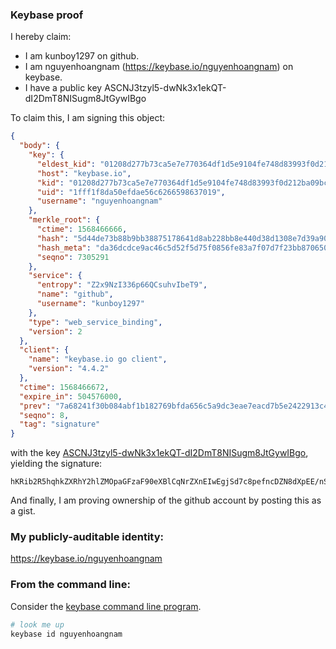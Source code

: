 ### Keybase proof

I hereby claim:

  * I am kunboy1297 on github.
  * I am nguyenhoangnam (https://keybase.io/nguyenhoangnam) on keybase.
  * I have a public key ASCNJ3tzyl5-dwNk3x1ekQT-dI2DmT8NISugm8JtGywIBgo

To claim this, I am signing this object:

```json
{
  "body": {
    "key": {
      "eldest_kid": "01208d277b73ca5e7e770364df1d5e9104fe748d83993f0d212ba09bc26d1b2c08060a",
      "host": "keybase.io",
      "kid": "01208d277b73ca5e7e770364df1d5e9104fe748d83993f0d212ba09bc26d1b2c08060a",
      "uid": "1fff1f8da50efdae56c6266598637019",
      "username": "nguyenhoangnam"
    },
    "merkle_root": {
      "ctime": 1568466666,
      "hash": "5d44de73b88b9bb38875178641d8ab228bb8e440d38d1308e7d39a90b7109e28c2f0d148fc58afa296659d1341b525d636465599218fc40419cef045b7910cbb",
      "hash_meta": "da36dcdce9ac46c5d52f5d75f0856fe83a7f07d7f23bb870650bcf66ee3d7ee8",
      "seqno": 7305291
    },
    "service": {
      "entropy": "Z2x9NzI336p66QCsuhvIbeT9",
      "name": "github",
      "username": "kunboy1297"
    },
    "type": "web_service_binding",
    "version": 2
  },
  "client": {
    "name": "keybase.io go client",
    "version": "4.4.2"
  },
  "ctime": 1568466672,
  "expire_in": 504576000,
  "prev": "7a68241f30b084abf1b182769bfda656c5a9dc3eae7eacd7b5e2422913c41cc7",
  "seqno": 8,
  "tag": "signature"
}
```

with the key [ASCNJ3tzyl5-dwNk3x1ekQT-dI2DmT8NISugm8JtGywIBgo](https://keybase.io/nguyenhoangnam), yielding the signature:

```
hKRib2R5hqhkZXRhY2hlZMOpaGFzaF90eXBlCqNrZXnEIwEgjSd7c8pefncDZN8dXpEE/nSNg5k/DSEroJvCbRssCAYKp3BheWxvYWTESpcCCMQgemgkHzCwhKvxsYJ2m/2mVsWp3D6ufqzXteJCKRPEHMfEIHhYaU8QUUnLzGygG1NLDZ8QMcPBe03oEnkvuCVtoDyIAgHCo3NpZ8RAcbupm3niOGgrFPWohJ6NmLsqCQTQ3wbo9jvk12AykvqEwDo2lW5qzm5Lp+pjBGfE0liGsa69MMXBkQlXYdiDCKhzaWdfdHlwZSCkaGFzaIKkdHlwZQildmFsdWXEIEJomOCl53T3nR2OVvPjcPLrHg7QpEpR2AWBTbJ2DUGvo3RhZ80CAqd2ZXJzaW9uAQ==

```

And finally, I am proving ownership of the github account by posting this as a gist.

### My publicly-auditable identity:

https://keybase.io/nguyenhoangnam

### From the command line:

Consider the [keybase command line program](https://keybase.io/download).

```bash
# look me up
keybase id nguyenhoangnam
```
